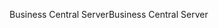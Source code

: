 <span data-ttu-id="e612c-101">Business Central Server</span><span class="sxs-lookup"><span data-stu-id="e612c-101">Business Central Server</span></span>